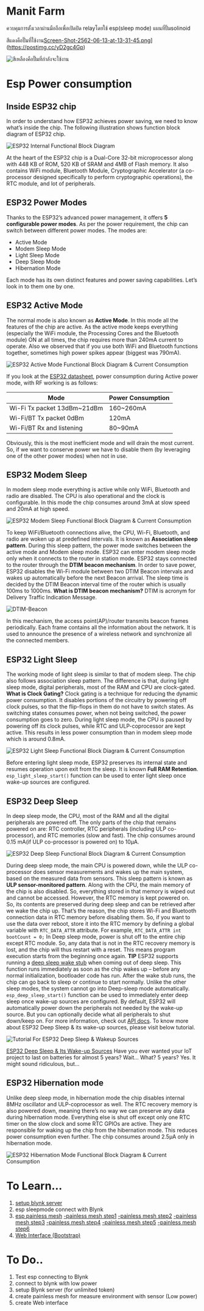 # Manit Farm
ควบคุมการตั้งเวลาผ่านมือถือเพื่อเปิดปิด relayโดยใช้ esp(sleep mode)
แผนที่ปั๊มsolinoid 

สีแดงคือปั๊มที่ใช้งาน[Screen-Shot-2562-06-13-at-13-31-45.png](https://i.postimg.cc/q7vsfpxr/Screen-Shot-2562-06-13-at-13-31-45.png)](https://postimg.cc/yD2gc4Gp)

![สีเหลืองคือปั๊มที่กำลังจะใช้งาน](https://paper-attachments.dropbox.com/s_D33392CF3AADF5ACDCB3063E45C275FE90D56E2ED3678B87C38FFF19E471F92B_1562676116564_Screen+Shot+2562-06-13+at+13.39.12.png)



# Esp Power consumption
## Inside ESP32 chip

In order to understand how ESP32 achieves power saving, we need to know what’s inside the chip. The following illustration shows function block diagram of ESP32 chip.

![ESP32 Internal Functional Block Diagram](https://lastminuteengineers.com/wp-content/uploads/2018/11/Block-Diagrams.png)


At the heart of the ESP32 chip is a Dual-Core 32-bit microprocessor along with 448 KB of ROM, 520 KB of SRAM and 4MB of Flash memory.
It also contains WiFi module, Bluetooth Module, Cryptographic Accelerator (a co-processor designed specifically to perform cryptographic operations), the RTC module, and lot of peripherals.

## ESP32 Power Modes

Thanks to the ESP32’s advanced power management, it offers **5 configurable power modes**. As per the power requirement, the chip can switch between different power modes. The modes are:

- Active Mode
- Modem Sleep Mode
- Light Sleep Mode
- Deep Sleep Mode
- Hibernation Mode

Each mode has its own distinct features and power saving capabilities. Let’s look in to them one by one.

## ESP32 Active Mode

The normal mode is also known as **Active Mode**. In this mode all the features of the chip are active.
As the active mode keeps everything (especially the WiFi module, the Processing Cores and the Bluetooth module) ON at all times, the chip requires more than 240mA current to operate. Also we observed that if you use both WiFi and Bluetooth functions together, sometimes high power spikes appear (biggest was 790mA).

![ESP32 Active Mode Functional Block Diagram & Current Consumption](https://lastminuteengineers.com/wp-content/uploads/2018/11/ESP32-Active-Mode-Functional-Block-Diagram.png)


If you look at the [ESP32 datasheet](https://lastminuteengineers.com/datasheets/esp32-datasheet-en.pdf), power consumption during Active power mode, with RF working is as follows:

| Mode                        | Power Consumption |
| --------------------------- | ----------------- |
| Wi-Fi Tx packet 13dBm~21dBm | 160~260mA         |
| Wi-Fi/BT Tx packet 0dBm     | 120mA             |
| Wi-Fi/BT Rx and listening   | 80~90mA           |

Obviously, this is the most inefficient mode and will drain the most current. So, if we want to conserve power we have to disable them (by leveraging one of the other power modes) when not in use.

## ESP32 Modem Sleep

In modem sleep mode everything is active while only WiFi, Bluetooth and radio are disabled. The CPU is also operational and the clock is configurable.
In this mode the chip consumes around 3mA at slow speed and 20mA at high speed.

![ESP32 Modem Sleep Functional Block Diagram & Current Consumption](https://lastminuteengineers.com/wp-content/uploads/2018/11/ESP32-Modem-Sleep-Functional-Block-Diagram.png)


To keep WiFi/Bluetooth connections alive, the CPU, Wi-Fi, Bluetooth, and radio are woken up at predefined intervals. It is known as **Association sleep pattern**.
During this sleep pattern, the power mode switches between the active mode and Modem sleep mode.
ESP32 can enter modem sleep mode only when it connects to the router in station mode. ESP32 stays connected to the router through the **DTIM beacon mechanism**.
In order to save power, ESP32 disables the Wi-Fi module between two DTIM Beacon intervals and wakes up automatically before the next Beacon arrival.
The sleep time is decided by the DTIM Beacon interval time of the router which is usually 100ms to 1000ms.
**What is DTIM beacon mechanism?**
DTIM is acronym for Delivery Traffic Indication Message.

![DTIM-Beacon](https://lastminuteengineers.com/wp-content/uploads/arduino/dtim-beacon.gif)


In this mechanism, the access point(AP)/router transmits beacon frames periodically. Each frame contains all the information about the network. It is used to announce the presence of a wireless network and synchronize all the connected members.

## ESP32 Light Sleep

The working mode of light sleep is similar to that of modem sleep. The chip also follows association sleep pattern.
The difference is that, during light sleep mode, digital peripherals, most of the RAM and CPU are clock-gated.
**What is Clock Gating?**
Clock gating is a technique for reducing the dynamic power consumption.
It disables portions of the circuitry by powering off clock pulses, so that the flip-flops in them do not have to switch states. As switching states consumes power, when not being switched, the power consumption goes to zero.
During light sleep mode, the CPU is paused by powering off its clock pulses, while RTC and ULP-coprocessor are kept active. This results in less power consumption than in modem sleep mode which is around 0.8mA.

![ESP32 Light Sleep Functional Block Diagram & Current Consumption](https://lastminuteengineers.com/wp-content/uploads/2018/11/ESP32-Light-Sleep-Functional-Block-Diagram.png)


Before entering light sleep mode, ESP32 preserves its internal state and resumes operation upon exit from the sleep. It is known **Full RAM Retention**.
`esp_light_sleep_start()` function can be used to enter light sleep once wake-up sources are configured.

## ESP32 Deep Sleep

In deep sleep mode, the CPU, most of the RAM and all the digital peripherals are powered off. The only parts of the chip that remains powered on are: RTC controller, RTC peripherals (including ULP co-processor), and RTC memories (slow and fast).
The chip consumes around 0.15 mA(if ULP co-processor is powered on) to 10µA.

![ESP32 Deep Sleep Functional Block Diagram & Current Consumption](https://lastminuteengineers.com/wp-content/uploads/2018/11/ESP32-Deep-Sleep-Functional-Block-Diagram.png)


During deep sleep mode, the main CPU is powered down, while the ULP co-processor does sensor measurements and wakes up the main system, based on the measured data from sensors. This sleep pattern is known as **ULP sensor-monitored pattern**.
Along with the CPU, the main memory of the chip is also disabled. So, everything stored in that memory is wiped out and cannot be accessed.
However, the RTC memory is kept powered on. So, its contents are preserved during deep sleep and can be retrieved after we wake the chip up. That’s the reason, the chip stores Wi-Fi and Bluetooth connection data in RTC memory before disabling them.
So, if you want to use the data over reboot, store it into the RTC memory by defining a global variable with `RTC_DATA_ATTR` attribute. For example, `RTC_DATA_ATTR int bootCount = 0;`
In Deep sleep mode, power is shut off to the entire chip except RTC module. So, any data that is not in the RTC recovery memory is lost, and the chip will thus restart with a reset. This means program execution starts from the beginning once again.
**TIP**
ESP32 supports running a [deep sleep wake stub](https://docs.espressif.com/projects/esp-idf/en/latest/api-guides/deep-sleep-stub.html) when coming out of deep sleep. This function runs immediately as soon as the chip wakes up – before any normal initialization, bootloader code has run. After the wake stub runs, the chip can go back to sleep or continue to start normally.
Unlike the other sleep modes, the system cannot go into Deep-sleep mode automatically. `esp_deep_sleep_start()` function can be used to immediately enter deep sleep once wake-up sources are configured.
By default, ESP32 will automatically power down the peripherals not needed by the wake-up source. But you can optionally decide what all peripherals to shut down/keep on. For more information, check out [API docs](http://esp-idf.readthedocs.io/en/latest/api-reference/system/deep_sleep.html).
To know more about ESP32 Deep Sleep & its wake-up sources, please visit below tutorial.

![Tutorial For ESP32 Deep Sleep & Wakeup Sources](https://lastminuteengineers.com/wp-content/uploads/2018/11/Tutorial-For-ESP32-Deep-Sleep-Wakeup-Sources-150x150.png)


[ESP32 Deep Sleep & Its Wake-up Sources](https://lastminuteengineers.com/esp32-deep-sleep-wakeup-sources/)
Have you ever wanted your IoT project to last on batteries for almost 5 years?  Wait... What? 5 years? Yes. It might sound ridiculous, but...

## ESP32 Hibernation mode

Unlike deep sleep mode, in hibernation mode the chip disables internal 8MHz oscillator and ULP-coprocessor as well. The RTC recovery memory is also powered down, meaning there’s no way we can preserve any data during hibernation mode.
Everything else is shut off except only one RTC timer on the slow clock and some RTC GPIOs are active. They are responsible for waking up the chip from the hibernation mode.
This reduces power consumption even further. The chip consumes around 2.5µA only in hibernation mode.

![ESP32 Hibernation Mode Functional Block Diagram & Current Consumption](https://lastminuteengineers.com/wp-content/uploads/2018/11/ESP32-Hibernation-Mode-Functional-Block-Diagram.png)




# 
# To Learn…
1. [setup blynk server](https://www.youtube.com/watch?v=bx4jwx8GCVU) 
2. esp sleepmode connect with Blynk
3. [esp painless mesh](https://gitlab.com/painlessMesh/painlessMesh) 
    [-painless mesh step1](http://meetjoeblog.com/2018/03/25/esp8266-esp32-mesh-network-ep1/) 
    [-painless mesh step2](http://meetjoeblog.com/2018/03/27/esp8266-esp32-mesh-network-painlessmesh-client-server-ep2/)
    [-painless mesh step3](http://meetjoeblog.com/2018/03/30/esp8266-esp32-mesh-network-painlessmesh-bridge-ep3/)
    [-painless mesh step4](http://meetjoeblog.com/2018/04/08/mosquitto-mqtt-server-nodemcu-ep3-5-1/)
    [-painless mesh step5](http://meetjoeblog.com/2018/04/10/painlessmesh-nodemcu-mqtt-ep-3-5-2/)
    [-painless mesh step6](http://meetjoeblog.com/2018/04/25/esp8266-esp32-painlessmesh-bridge-with-lora-ep4/)
4. [Web Interface (Bootstrap)](https://www.youtube.com/results?search_query=bootstrap+4+)


# To Do..
1. Test esp connecting to Blynk
2. connect to blynk with low power
3. setup Blynk server (for unlimited token)
4. create painless mesh for measure environment with sensor (Low power) 
5. create Web interface

